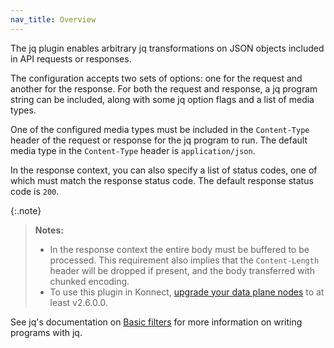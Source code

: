 ```yaml
---
nav_title: Overview
---
```


The jq plugin enables arbitrary jq transformations on JSON objects included in API requests or responses.

The configuration accepts two sets of options: one for the request and another for the response.
For both the request and response, a jq program string can be included, along with some jq option flags
and a list of media types.

One of the configured media types must be included in the `Content-Type` header of
the request or response for the jq program to run. The default media type in the `Content-Type`
header is `application/json`.

In the response context, you can also specify a list of status
codes, one of which must match the response status code.
The default response status code is `200`.

{:.note}
> **Notes:**
> * In the response context the entire body must be buffered to be processed. This requirement also
implies that the `Content-Length` header will be dropped if present, and the body transferred with chunked encoding.
> * To use this plugin in Konnect,
[upgrade your data plane nodes](/konnect/gateway-manager/data-plane-nodes/upgrade/) 
to at least v2.6.0.0.

See jq's documentation on [Basic filters](https://stedolan.github.io/jq/manual/#Basicfilters) for more information on writing programs with jq.
